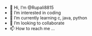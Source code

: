 - 👋 Hi, I’m @Rupali8815
- 👀 I’m interested in coding
- 🌱 I’m currently learning c, java, python
- 💞️ I’m looking to collaborate 
- 📫 How to reach me ...

<!---
Rupali8815/Rupali8815 is a ✨ special ✨ repository because its `README.md` (this file) appears on your GitHub profile.
You can click the Preview link to take a look at your changes.
--->
